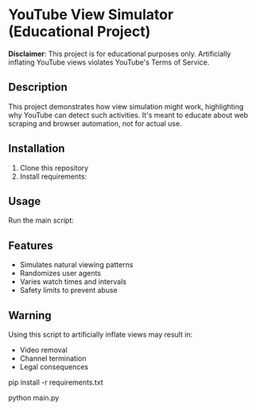 # YouTube View Simulator (Educational Project)

**Disclaimer**: This project is for educational purposes only. Artificially inflating YouTube views violates YouTube's Terms of Service.

## Description

This project demonstrates how view simulation might work, highlighting why YouTube can detect such activities. It's meant to educate about web scraping and browser automation, not for actual use.

## Installation

1. Clone this repository
2. Install requirements:

## Usage

Run the main script:


## Features

- Simulates natural viewing patterns
- Randomizes user agents
- Varies watch times and intervals
- Safety limits to prevent abuse

## Warning

Using this script to artificially inflate views may result in:
- Video removal
- Channel termination
- Legal consequences

pip install -r requirements.txt

python main.py